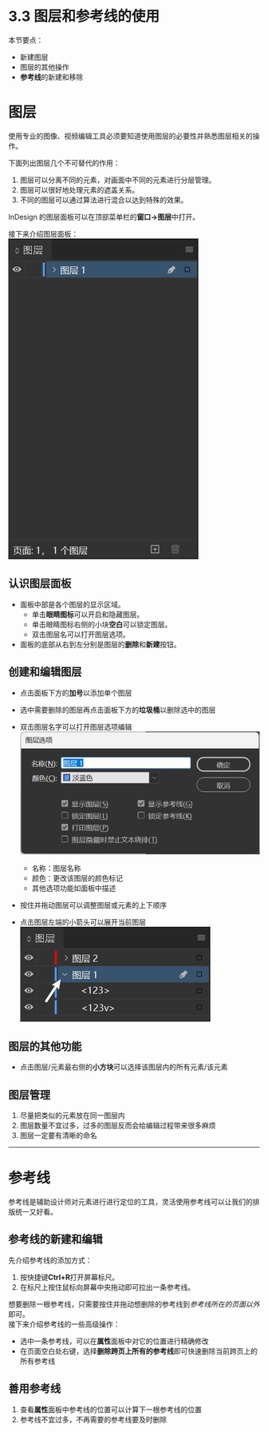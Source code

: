 # 3.3 图层和参考线的使用

本节要点：
- 新建图层
- 图层的其他操作
- **参考线**的新建和移除

# 图层
使用专业的图像、视频编辑工具必须要知道使用图层的必要性并熟悉图层相关的操作。  

下面列出图层几个不可替代的作用：
1. 图层可以分离不同的元素，对画面中不同的元素进行分层管理。
2. 图层可以很好地处理元素的遮盖关系。
3. 不同的图层可以通过算法进行混合以达到特殊的效果。

InDesign 的图层面板可以在顶部菜单栏的**窗口->图层**中打开。  

接下来介绍图层面板：  
![图层面板](../data/Snipaste_2023-06-06_17-47-13.jpg)

## 认识图层面板
- 面板中部是各个图层的显示区域。
  - 单击**眼睛图标**可以开启和隐藏图层。
  - 单击眼睛图标右侧的小块**空白**可以锁定图层。
  - 双击图层名可以打开图层选项。
- 面板的底部从右到左分别是图层的**删除**和**新建**按钮。

## 创建和编辑图层
- 点击面板下方的**加号**以添加单个图层
- 选中需要删除的图层再点击面板下方的**垃圾桶**以删除选中的图层
- 双击图层名字可以打开图层选项编辑
![图层选项](../data/Snipaste_2023-06-06_18-00-53.jpg)
	- 名称：图层名称
	- 颜色：更改该图层的颜色标记
	- 其他选项功能如面板中描述  

- 按住并拖动图层可以调整图层或元素的上下顺序
- 点击图层左端的小箭头可以展开当前图层  
![点击小箭头](../data/Snipaste_2023-06-06_18-07-58.jpg)


## 图层的其他功能
- 点击图层/元素最右侧的**小方块**可以选择该图层内的所有元素/该元素

## 图层管理
1. 尽量把类似的元素放在同一图层内
2. 图层数量不宜过多，过多的图层反而会给编辑过程带来很多麻烦
3. 图层一定要有清晰的命名

---

# 参考线
参考线是辅助设计师对元素进行进行定位的工具，灵活使用参考线可以让我们的排版统一又好看。

## 参考线的新建和编辑
先介绍参考线的添加方式：
1. 按快捷键**Ctrl+R**打开屏幕标尺。
2. 在标尺上按住鼠标向屏幕中央拖动即可拉出一条参考线。

想要删除一根参考线，只需要按住并拖动想删除的参考线到*参考线所在的页面以外*即可。  
接下来介绍参考线的一些高级操作：
- 选中一条参考线，可以在**属性**面板中对它的位置进行精确修改
- 在页面空白处右键，选择**删除跨页上所有的参考线**即可快速删除当前跨页上的所有参考线

## 善用参考线
1. 查看**属性**面板中参考线的位置可以计算下一根参考线的位置
2. 参考线不宜过多，不再需要的参考线要及时删除